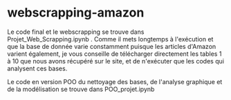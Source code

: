 # webscrapping-amazon

Le code final et le webscrapping se trouve dans Projet_Web_Scrapping.ipynb . Comme il mets longtemps à l'exécution et que la base de donnée varie constamment puisque les articles d'Amazon varient également, je vous conseille de télécharger directement les tables 1 à 10 que nous avons récupéré sur le site, et de n'exécuter que les codes qui analysent ces bases. 

Le code en version POO du nettoyage des bases, de l'analyse graphique et de la modélisation se trouve dans POO_projet.ipynb
